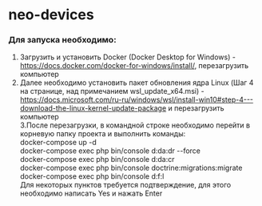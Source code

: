 # neo-devices
### Для запуска необходимо: ###
1. Загрузить и установить Docker (Docker Desktop for Windows) - https://docs.docker.com/docker-for-windows/install/, перезагрузить компьютер
2. Далее необходимо установить пакет обновления ядра Linux (Шаг 4 на странице, над примечанием wsl_update_x64.msi) - https://docs.microsoft.com/ru-ru/windows/wsl/install-win10#step-4---download-the-linux-kernel-update-package и перезагрузить компьютер  
3.После перезагрузки, в командной строке необходимо перейти в корневую папку проекта и выполнить команды:  
docker-compose up -d  
docker-compose exec php bin/console d:da:dr --force  
docker-compose exec php bin/console d:da:cr  
docker-compose exec php bin/console doctrine:migrations:migrate  
docker-compose exec php bin/console d:f:l  
Для некоторых пунктов требуется подтверждение, для этого необходимо написать Yes и нажать Enter
